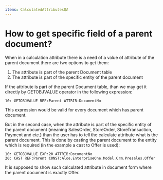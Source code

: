 ```yaml
---
items: CalculatedAttributesQA
---
```


# How to get specific field of a parent document?

When in a calculation attribute there is a need of a value of attribute of the parent document there are two options to get them:

1. The attribute is part of the parent Document table
2. The attribute is part of the specific entity of the parent document

If the attribute is part of the parent Document table, than we may get it  directly by GETOBJVALUE operator in the following expression:

```
10: GETOBJVALUE REF:Parent ATTRIB:DocumentNo
```

This expression would be valid for every document which has parent document.

But in the second case, when the attribute is part of the specific entity  of the parent document (meaning SalesOrder, StoreOrder,  StoreTransaction, Payment and etc.) than the user has to tell the  calculate attribute what is the parent document. This is done by casting the parent document to the entity which is required (in the example a  cast to Offer is used):

```
10: GETOBJVALUE EXP:20 ATTRIB:DocumentNo
20: CAST REF:Parent CONST:Aloe.EnterpriseOne.Model.Crm.Presales.Offer
```

It is supposed to show such calculated attribute in document form where the parent document is exactly Offer.
